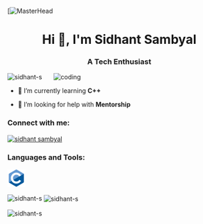 [![MasterHead](https://1.bp.blogspot.com/-7A4WynwLsMw/XbBpCXG8fHI/AAAAAAAAMt4/uOa1bpLskYgrwGbllhSu2SDj_Mig8SXJQCLcBGAsYHQ/s1600/2000_600px.gif)
<h1 align="center">Hi 👋, I'm Sidhant Sambyal</h1>
<h3 align="center">A Tech Enthusiast</h3>
<img  align="right" alt="coding"width="400"src="https://miro.medium.com/max/1600/0*C-cPP9D2MIyeexAT.gif">
<p align="left"> <img src="https://komarev.com/ghpvc/?username=sidhant-s&label=Profile%20views&color=0e75b6&style=flat" alt="sidhant-s" /> </p>

- 🌱 I’m currently learning **C++**

- 🤝 I’m looking for help with **Mentorship**



<h3 align="left">Connect with me:</h3>
<p align="left">
<a href="https://linkedin.com/in/sidhant sambyal" target="blank"><img align="center" src="https://raw.githubusercontent.com/rahuldkjain/github-profile-readme-generator/master/src/images/icons/Social/linked-in-alt.svg" alt="sidhant sambyal" height="30" width="40" /></a>
</p>

<h3 align="left">Languages and Tools:</h3>
<p align="left"> <a href="https://www.cprogramming.com/" target="_blank" rel="noreferrer"> <img src="https://raw.githubusercontent.com/devicons/devicon/master/icons/c/c-original.svg" alt="c" width="40" height="40"/> </a> </p>

<p><img align="left" src="https://github-readme-stats.vercel.app/api/top-langs?username=sidhant-s&show_icons=true&locale=en&layout=compact" alt="sidhant-s" /></p>

<p>&nbsp;<img align="center" src="https://github-readme-stats.vercel.app/api?username=sidhant-s&show_icons=true&locale=en" alt="sidhant-s" /></p>

<p><img align="center" src="https://github-readme-streak-stats.herokuapp.com/?user=sidhant-s&" alt="sidhant-s" /></p>
